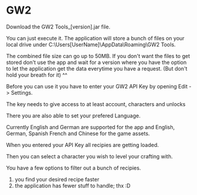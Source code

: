 # GW2
Download the GW2 Tools_[version].jar file.

You can just execute it. The application will store a bunch of files on your local drive under C:\Users\[UserName]\AppData\Roaming\GW2 Tools.

The combined file size can go up to 50MB. If you don't want the files to get stored don't use the app and wait for a version where you have the option to let the application get the data everytime you have a request. (But don't hold your breath for it) ^^

Before you can use it you have to enter your GW2 API Key by opening Edit -> Settings.

The key needs to give access to at least account, characters and unlocks

There you are also able to set your prefered Language.


Currently English and German are supported for the app and English, German, Spanish French and Chinese for the game assets.

When you entered your API Key all recipies are getting loaded.

Then you can select a character you wish to level your crafting with.

You have a few options to filter out a bunch of recipies.

1) you find your desired recipe faster
2) the application has fewer stuff to handle; thx :D
